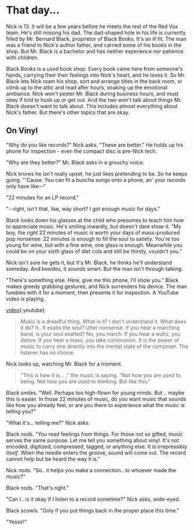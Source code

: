 <!-- TITLE: Mr. Black explains analog -->
<!-- SUBTITLE: Nick's mentor talks about books, music, and old things -->

# That day...
Nick is 13. It will be a few years before he meets the rest of the Red Vox team. He's still missing his dad. The dad-shaped hole in his life is currently filled by Mr. Bernard Black, proprietor of Black Books. It's an ill fit. The man was a friend to Nick's author father, and carried some of his books in the shop. But Mr. Black is a bachelor and has neither experience nor patience with children.

Black Books is a *used* book shop. Every book came here from someone's hands, carrying their their feelings into Nick's heart, and he loves it. So Mr. Black lets Nick roam his shop, sort and arrange titles in the back room, or climb up to the attic and read after hours, soaking up the emotional ambiance. Nick won't pester Mr. Black during business hours, and must obey if told to hush up or get out. And the two won't talk about things Mr. Black doesn't want to talk about. This includes almost everything about Nick's father. But there's other topics that are okay.

## On Vinyl
"Why do you like records?" Nick asks. "These are better." He holds up his phone for inspection - even the compact disc is pre-Nick tech.

"Why are they better?" Mr. Black asks in a grouchy voice.

Nick knows he isn't really upset, he just likes pretending to be. So he keeps going. "'Cause. You can fit a buncha songs onto a phone, an' your records only have like--"

"22 minutes for an LP record."

"--right, isn't that, like, way short? I got enough music for days."

Black looks down his glasses at the child who presumes to teach him how to appreciate music. He's smiling inwardly, but doesn't dare show it. "My boy, the _right_ 22 minutes of music is worth your days of mass-produced pop nonsense. 22 minutes is enough to fill the soul to satiety. You're too young for wine, but with a fine wine, one glass is enough. Meanwhile you could be on your sixth glass of diet cola and still be thirsty, couldn't you."

Nick isn't sure he gets it, but it's Mr. Black, he thinks he'll understand someday. And besides, it _sounds_ smart. But the man isn't through talking.

"There's something else. Here, give me this phone, I'll show you." Black makes greedy grabbing gestures, and Nick surrenders his device. The man fumbles with it for a moment, then presents it for inspection. A YouTube video is playing.

[video](https://www.youtube.com/watch?v=UQSEmnm9ez4){.youtube}

> Music is a dreadful thing. What is it? I don't understand it. What does it do?
> It.. It exalts the soul?
> Utter nonsense. If you hear a marching band, is your soul exalted? No, you march. If you hear a waltz, you dance. If you hear a mass, you take communion. It is the power of music to carry one directly into the mental state of the composer. The listener has no choice.

Nick looks up, watching Mr. Black for a moment.

> "This is how it is... ," the music is saying. "Not how you are used to being. Not how you are used to thinking. But like this."

Black smiles. "Well. Perhaps too high-flown for young minds. But .. maybe this is easier. In those 22 minutes of music, do you want music that sounds like how you already feel, or are you there to experience what the music is telling you?"

"What it's... telling me?" Nick asks.

Black nods. "You read feelings from things. For those not so gifted, music serves the same purpose. Let me tell you something about vinyl. It's not encoded, digitized, compressed, tagged, or anything else. It is irrepressibly *itself*. When the needle enters the groove, sound will come out. The record cannot help but be heard the way it is."

Nick nods. "So.. it helps you make a connection.. to whoever made the music?"

Black nods. "That's right."

"Can I.. is it okay if I listen to a record sometime?" Nick asks, wide-eyed.

Black scowls. "Only if you put things back in the proper place this time."

"Yessir!"